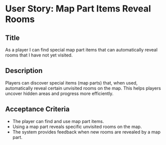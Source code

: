 
# User Story: Map Part Items Reveal Rooms

## Title
As a player I can find special map part items that can automatically reveal rooms that I have not yet visited.

## Description
Players can discover special items (map parts) that, when used, automatically reveal certain unvisited rooms on the map. This helps players uncover hidden areas and progress more efficiently.

## Acceptance Criteria
- The player can find and use map part items.
- Using a map part reveals specific unvisited rooms on the map.
- The system provides feedback when new rooms are revealed by a map part.
